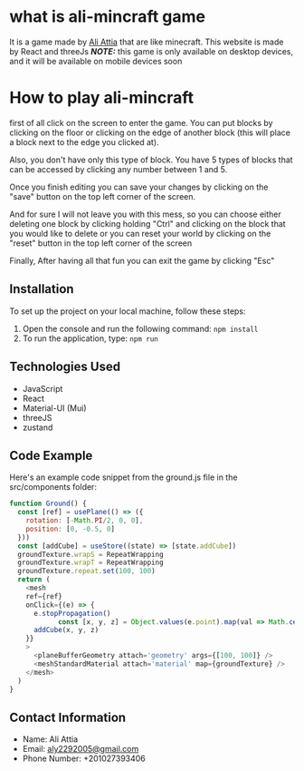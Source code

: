 # what is ali-mincraft game

It is a game made by [Ali Attia](https://portfolio-two-liart-63.vercel.app/) that are like minecraft. This website is made by React and threeJs
**_NOTE:_** this game is only available on desktop devices, and it will be available on mobile devices soon



# How to play ali-mincraft

first of all click on the screen to enter the game.
You can put blocks by clicking on the floor or clicking on the edge of another block (this will place a block next to the edge you clicked at).

Also, you don't have only this type of block. You have 5 types of blocks that can be accessed by clicking any number between 1 and 5.

Once you finish editing you can save your changes by clicking on the "save" button on the top left corner of the screen.

And for sure I will not leave you with this mess, so you can choose either deleting one block by clicking holding "Ctrl" and clicking on the 
block that you would like to delete or you can reset your world by clicking on the "reset" button in the top left corner of the screen

Finally, After having all that fun you can exit the game by clicking "Esc"



## Installation
To set up the project on your local machine, follow these steps:
1. Open the console and run the following command: `npm install`
2. To run the application, type: `npm run`



## Technologies Used
- JavaScript
- React
- Material-UI (Mui)
- threeJS
- zustand



## Code Example
Here's an example code snippet from the ground.js file in the src/components folder:

```javascript
function Ground() {
  const [ref] = usePlane(() => ({
    rotation: [-Math.PI/2, 0, 0],
    position: [0, -0.5, 0]
  }))
  const [addCube] = useStore((state) => [state.addCube])
  groundTexture.wrapS = RepeatWrapping
  groundTexture.wrapT = RepeatWrapping
  groundTexture.repeat.set(100, 100)
  return (
    <mesh 
    ref={ref} 
    onClick={(e) => {
      e.stopPropagation()
			const [x, y, z] = Object.values(e.point).map(val => Math.ceil(val));
      addCube(x, y, z)
    }}
    >
      <planeBufferGeometry attach='geometry' args={[100, 100]} />
      <meshStandardMaterial attach='material' map={groundTexture} />
    </mesh>
  )
}
```



## Contact Information
- Name: Ali Attia
- Email: aly2292005@gmail.com
- Phone Number: +201027393406